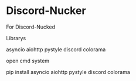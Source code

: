 # Discord-Nucker
For Discord-Nucked


Librarys

asyncio
aiohttp
pystyle
discord
colorama

open cmd system 

pip install asyncio aiohttp pystyle discord colorama
